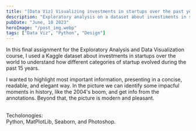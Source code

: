```yaml
---
title: "[Data Viz] Visualizing investments in startups over the past yers [2000-2014]"
description: "Exploratory analysis on a dataset about investiments in startups from 2000 to 2014."
pubDate: "June, 10 2023"
heroImage: "/post_img.webp"
tags: ["Data Viz", "Python", "Design"]
---
```


In this final assignment for the Exploratory Analysis and Data Visualization course, I used a Kaggle dataset about investments in startups over the world to understand how different categories of startup evolved during the past 15 years.

I wanted to highlight most important information, presenting in a concise, readable, and elegant way. In the picture we can identify some impacful moments in history, like the 2004's boom, and get info from the annotations. Beyond that, the picture is modern and pleasant.

<br>Techolonogies:</br> Python, MatPlotLib, Seaborn, and Photoshop.
